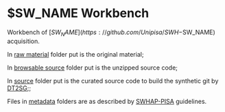 # $SW_NAME Workbench

Workbench of [$SW_NAME](https://github.com/Unipisa/SWH-$SW_NAME) acquisition.

In [raw material](./raw_material) folder put is the original material;

In [browsable source](./browsable_source) folder put is the unzipped source code;

In [source](./source) folder put is the curated source code to build the synthetic git by [DT2SG](https://github.com/Unipisa/DIUNIPI-SWH-SSGC);;

Files in [metadata](/.metadata) folders are as described by [SWHAP-PISA](https://github.com/Unipisa/SWHAP-DT2SG) guidelines.
